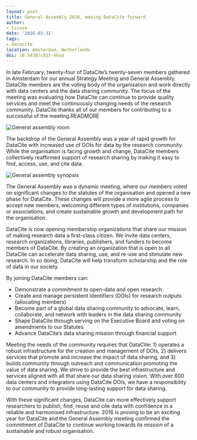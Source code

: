 ```yaml
---
layout: post
title: General Assembly 2016, moving DataCite forward
author: 
- tcruse
date: '2016-03-31'
tags:
- datacite
location: Amsterdam, Netherlands
doi: 10.5438/c81t-hkvp
---
```

In late February, twenty-four of DataCite’s twenty-seven members gathered in Amsterdam for our annual Strategy Meeting and General Assembly. DataCite members are the voting body of the organisation and work directly with data centers and the data sharing community. The focus of the meeting was evaluating how DataCite can continue to provide quality services and meet the continuously changing needs of the research community. DataCite thanks all of our members for contributing to a successful of the meeting.READMORE

![General assembly room](/images/2016/03/ga.jpg)

The backdrop of the General Assembly was a year of rapid growth for DataCite with increased use of DOIs for data by the research community. While the organisation is facing growth and change, DataCite members collectively reaffirmed support of research sharing by making it easy to find, access, use, and cite data.

![General assembly synopsis](/images/2016/03/gas.png)

The General Assembly was a dynamic meeting, where our members voted on significant changes to the statutes of the organisation and opened a new phase for DataCite. These changes will provide a more agile process to accept new members, welcoming different types of institutions, companies or associations, and create sustainable growth and development path for the organisation.

DataCite is now opening membership organizations that share our mission of making research data a first-class citizen. We invite data centers, research organizations, libraries, publishers, and funders to become members of DataCite. By creating an organization that is open to all DataCite can accelerate data sharing, use, and re-use and stimulate new research. In so doing, DataCite will help transform scholarship and the role of data in our society.

By joining DataCite members can:

* Demonstrate a commitment to open-data and open research
* Create and manage persistent identifiers (DOIs) for research outputs (allocating members)
* Become part of a global data sharing community to advocate, learn, collaborate, and network with leaders in the data sharing community
* Shape DataCite through serving on the Executive Board and voting on amendments to our Statutes
* Advance DataCite’s data sharing mission through financial support

Meeting the needs of the community requires that DataCite: 1) operates a robust infrastructure for the creation and management of DOIs, 2) delivers services that promote and increase the impact of data sharing, and 3) builds community through outreach and communication promoting the value of data sharing. We strive to provide the best infrastructure and services aligned with all that share our data sharing vision. With over 600 data centers and integrators using DataCite DOIs, we have a responsibility to our community to provide long-lasting support for data sharing.

With these significant changes, DataCite can more effectively support researchers to publish, find, reuse and cite data with confidence in a reliable and harmonised infrastructure.  2016 is proving to be an exciting year for DataCite and the General Assembly meeting confirmed the commitment of DataCite to continue working towards its mission of a sustainable and robust organisation.
